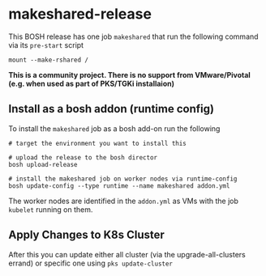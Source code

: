 # makeshared-release

This BOSH release has one job `makeshared` that run the following command via its `pre-start` script

```
mount --make-rshared /
```

**This is a community project. There is no support from VMware/Pivotal
(e.g. when used as part of PKS/TGKi installaion)**

## Install as a bosh addon (runtime config)

To install the `makeshared` job as a bosh add-on run the following

```
# target the environment you want to install this

# upload the release to the bosh director 
bosh upload-release

# install the makeshared job on worker nodes via runtime-config
bosh update-config --type runtime --name makeshared addon.yml
```

The worker nodes are identified in the `addon.yml` as VMs with the job `kubelet` running on them.

## Apply Changes to K8s Cluster

After this you can update either all cluster (via the upgrade-all-clusters errand) or specific one using `pks update-cluster`
